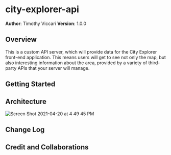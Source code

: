 
# city-explorer-api

**Author**: Timothy Viccari
**Version**: 1.0.0 

## Overview
This is a custom API server, which will provide data for the City Explorer front-end application. This means users will get to see not only the map, but also interesting information about the area, provided by a variety of third-party APIs that your server will manage.

## Getting Started
<!-- What are the steps that a user must take in order to build this app on their own machine and get it running? -->

## Architecture

![Screen Shot 2021-04-20 at 4 49 45 PM](https://user-images.githubusercontent.com/45111611/115462276-757cb300-a1f8-11eb-94c0-3183bcc0adbe.png)

## Change Log
<!-- Use this area to document the iterative changes made to your application as each feature is successfully implemented. Use time stamps. Here's an example:

01-01-2001 4:59pm - Application now has a fully-functional express server, with a GET route for the location resource. -->

## Credit and Collaborations
<!-- Give credit (and a link) to other people or resources that helped you build this application. -->

